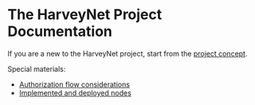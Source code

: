 # The HarveyNet Project Documentation

If you are a new to the HarveyNet project, start from the [project concept](./project-concept.md).

Special materials:

- [Authorization flow considerations](./authorization.md)
- [Implemented and deployed nodes](./DEPLOYED-PROTOTYPES.md)


